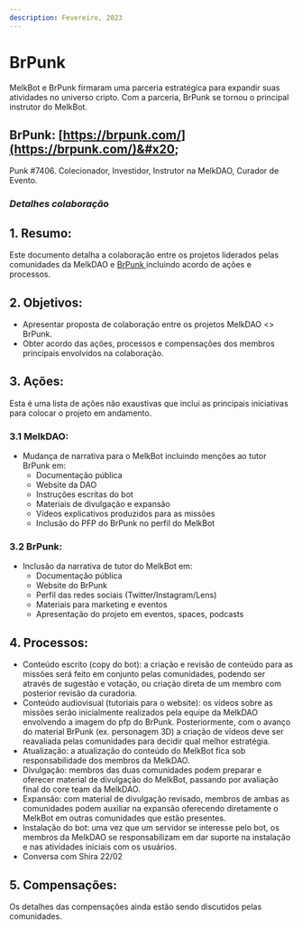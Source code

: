 ```yaml
---
description: Fevereiro, 2023
---
```


# BrPunk

MelkBot e BrPunk firmaram uma parceria estratégica para expandir suas atividades no universo cripto. Com a parceria, BrPunk se tornou o principal instrutor do MelkBot.

## BrPunk: [https://brpunk.com/](https://brpunk.com/)&#x20;

Punk #7406. Colecionador, Investidor, Instrutor na MelkDAO, Curador de Evento.

### _Detalhes colaboração_

## 1. Resumo:

Este documento detalha a colaboração entre os projetos liderados pelas comunidades da MelkDAO e [BrPunk ](https://bit.ly/3EzBTCs)incluindo acordo de ações e processos.&#x20;

## 2. Objetivos:

* Apresentar proposta de colaboração entre os projetos MelkDAO <> BrPunk.
* Obter acordo das ações, processos e compensações dos membros principais envolvidos na colaboração.

## 3. Ações:

Esta é uma lista de ações não exaustivas que inclui as principais iniciativas para colocar o projeto em andamento.

### 3.1 MelkDAO:

* Mudança de narrativa para o MelkBot incluindo menções ao tutor BrPunk em:&#x20;
  * Documentação pública
  * Website da DAO
  * Instruções escritas do bot
  * Materiais de divulgação e expansão
  * Vídeos explicativos produzidos para as missões
  * Inclusão do PFP do BrPunk no perfil do MelkBot&#x20;

### 3.2 BrPunk:

* Inclusão da narrativa de tutor do MelkBot em:
  * Documentação pública
  * Website do BrPunk
  * Perfil das redes sociais (Twitter/Instagram/Lens)
  * Materiais para marketing e eventos
  * Apresentação do projeto em eventos, spaces, podcasts

## 4. Processos:

* Conteúdo escrito (copy do bot): a criação e revisão de conteúdo para as missões será feito em conjunto pelas comunidades, podendo ser através de sugestão e votação, ou criação direta de um membro com posterior revisão da curadoria.
* Conteúdo audiovisual (tutoriais para o website): os vídeos sobre as missões serão inicialmente realizados pela equipe da MelkDAO envolvendo a imagem do pfp do BrPunk. Posteriormente, com o avanço do material BrPunk (ex. personagem 3D) a criação de vídeos deve ser reavaliada pelas comunidades para decidir qual melhor estratégia.&#x20;
* Atualização: a atualização do conteúdo do MelkBot fica sob responsabilidade dos membros da MelkDAO.
* Divulgação:  membros das duas comunidades podem preparar e oferecer material de divulgação do MelkBot, passando por avaliação final do core team da MelkDAO.
* Expansão: com material de divulgação revisado, membros de ambas as comunidades podem auxiliar na expansão oferecendo diretamente o MelkBot em outras comunidades que estão presentes.
* Instalação do bot: uma vez que um servidor se interesse pelo bot, os membros da MelkDAO se responsabilizam em dar suporte na instalação e nas atividades iniciais com os usuários.&#x20;
* Conversa com Shira 22/02

## 5. Compensações:

Os detalhes das compensações ainda estão sendo discutidos pelas comunidades.
